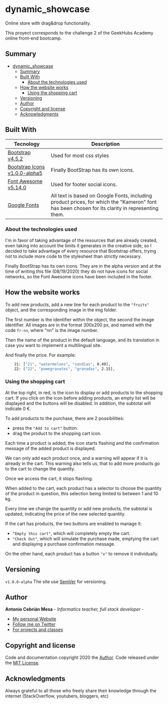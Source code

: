 # dynamic_showcase

Online store with drag&amp;drop functionality.

This proyect corresponds to the challenge 2 of the GeekHubs Academy online front-end bootcamp.

## Summary

- [dynamic_showcase](#dynamic_showcase)
  - [Summary](#summary)
  - [Built With](#built-with)
    - [About the technologies used](#about-the-technologies-used)
  - [How the website works](#how-the-website-works)
    - [Using the shopping cart](#using-the-shopping-cart)
  - [Versioning](#versioning)
  - [Author](#author)
  - [Copyright and license](#copyright-and-license)
  - [Acknowledgments](#acknowledgments)

## Built With
    
| Tecnology | Description |
| ------ | ------ |
| [Bootstrap v4.5.2](https://getbootstrap.com/) | Used for most css styles |
| [Bootstrap Icons v1.0.0-alpha5](https://icons.getbootstrap.com/) | Finally BootStrap has its own icons. |
| [Font Awesome v5.14.0](https://fontawesome.com/) | Used for footer social icons. |
| [Google Fonts](https://fonts.google.com/) | All text is based on Google Fonts, including product prices, for which the "Kameron" font has been chosen for its clarity in representing them. |

### About the technologies used

I'm in favor of taking advantage of the resources that are already created, even taking into account the limits it generates in the creative side, so I decided to take advantage of every resource that Bootstrap offers, trying not to include more code to the stylesheet than strictly necessary.

Finally BootStrap has its own icons. They are in the alpha version and at the time of writing this file (08/19/2020) they do not have icons for social networks, so the Font Awesome icons have been included in the footer.

## How the website works

To add new products, add a new line for each product to the `"fruits"` object, and the corresponding image in the img folder.

The first number is the identifier within the object, the second the image identifier. All images are in the format 300x200 px, and named with the code `fr-nn`, where "nn" is the image number.

Then the name of the product in the default language, and its translation in case you want to implement a multilingual site.

And finally the price. For example:
```sh
    21: ["21", "watermelons", "sandías", 0.49],
    22: ["22", "pomegranates", "granadas", 2.15],
```
### Using the shopping cart

At the top right, in red, is the icon to display or add products to the shopping cart. If you click on the icon before adding products, an empty list will be displayed and the buttons will be disabled. In addition, the subtotal will indicate 0 €.

To add products to the purchase, there are 2 possibilities:
- press the `"Add to cart"` button.
- drag the product to the shopping cart icon.

Each time a product is added, the icon starts flashing and the confirmation message of the added product is displayed.

We can only add each product once, and a warning will appear if it is already in the cart. This warning also tells us, that to add more products go to the cart to change the quantity.

Once we access the cart, it stops flashing.

When added to the cart, each product has a selector to choose the quantity of the product in question, this selection being limited to between 1 and 10 kg.

Every time we change the quantity or add new products, the subtotal is updated, indicating the price of the new selected quantity.

If the cart has products, the two buttons are enabled to manage it:
- `"Empty this cart"`, which will completely empty the cart.
- `"Check Out"`, which will simulate the purchase made, emptying the cart and displaying a purchase confirmation message.

On the other hand, each product has a button `"x"` to remove it individually.

## Versioning

`v1.0.0-alpha`
The site use [SemVer](http://semver.org/) for versioning. 

## Author

**Antonio Cebrián Mesa** - _Informatics teacher, full stack developer_ -
- [My personal Website](http://clasesinformaticagranada.es/)
- [Follow me on Twitter](https://twitter.com/hacking_the_web)
- [For projects and classes](https://www.linkedin.com/in/antonio-cebri%C3%A1n-mesa)

## Copyright and license

Code and documentation copyright 2020 the [Author](https://www.linkedin.com/in/antonio-cebri%C3%A1n-mesa). Code released under the [MIT License](https://github.com/Ch3ssMaster/dynamic_showcase/blob/master/LICENSE.md). 

## Acknowledgments

Always grateful to all those who freely share their knowledge through the internet (StackOverflow, youtubers, bloggers, etc)